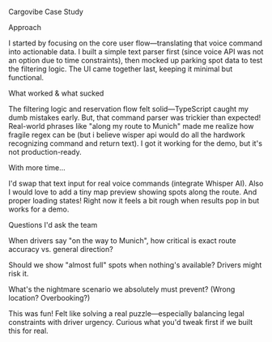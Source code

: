 Cargovibe Case Study

Approach

I started by focusing on the core user flow—translating that voice command into actionable data. I built a simple text parser first (since voice API was not an option due to time constraints), then mocked up parking spot data to test the filtering logic. The UI came together last, keeping it minimal but functional.

What worked & what sucked

The filtering logic and reservation flow felt solid—TypeScript caught my dumb mistakes early. But, that command parser was trickier than expected! Real-world phrases like "along my route to Munich" made me realize how fragile regex can be (but i believe wisper api would do all the hardwork recognizing command and return text). I got it working for the demo, but it's not production-ready.

With more time...

I'd swap that text input for real voice commands (integrate Whisper AI). Also I would love to add a tiny map preview showing spots along the route. And proper loading states! Right now it feels a bit rough when results pop in but works for a demo.

Questions I'd ask the team

When drivers say "on the way to Munich", how critical is exact route accuracy vs. general direction?

Should we show "almost full" spots when nothing's available? Drivers might risk it.

What's the nightmare scenario we absolutely must prevent? (Wrong location? Overbooking?)

This was fun! Felt like solving a real puzzle—especially balancing legal constraints with driver urgency. Curious what you'd tweak first if we built this for real.


